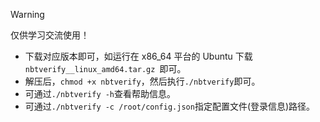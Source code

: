 > [!WARNING]  
> 仅供学习交流使用！

- 下载对应版本即可，如运行在 x86_64 平台的 Ubuntu 下载`nbtverify__linux_amd64.tar.gz
`即可。
- 解压后，`chmod +x nbtverify`，然后执行`./nbtverify`即可。
- 可通过`./nbtverify -h`查看帮助信息。
- 可通过`./nbtverify -c /root/config.json`指定配置文件(登录信息)路径。
